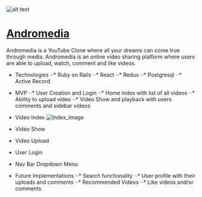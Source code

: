 ![alt text](https://assets.stickpng.com/images/580b57fcd9996e24bc43c545.png) 
# [Andromedia](https://andromedia.herokuapp.com/?#/)

Andromedia is a YouTube Clone where all your dreams can come true through media. Andromedia is an online video sharing platform where users are able to upload, watch, comment and like videos.

* Technologies
⋅⋅* Ruby on Rails 
⋅⋅* React
⋅⋅* Redux
⋅⋅* Postgresql
⋅⋅* Active Record

* MVP
⋅⋅* User Creation and Login
⋅⋅* Home index with list of all videos
⋅⋅* Ability to upload video
⋅⋅* Video Show and playback with users comments and sidebar videos

* Video Index
![Index_Image](../../app/assets/images/index.png)

* Video Show


* Video Upload


* User Login


* Nav Bar Dropdown Menu

* Future Implementations
⋅⋅* Search functionality
⋅⋅* User profile with their uploads and comments
⋅⋅* Recommended Videos
⋅⋅* Like videos and/or comments








